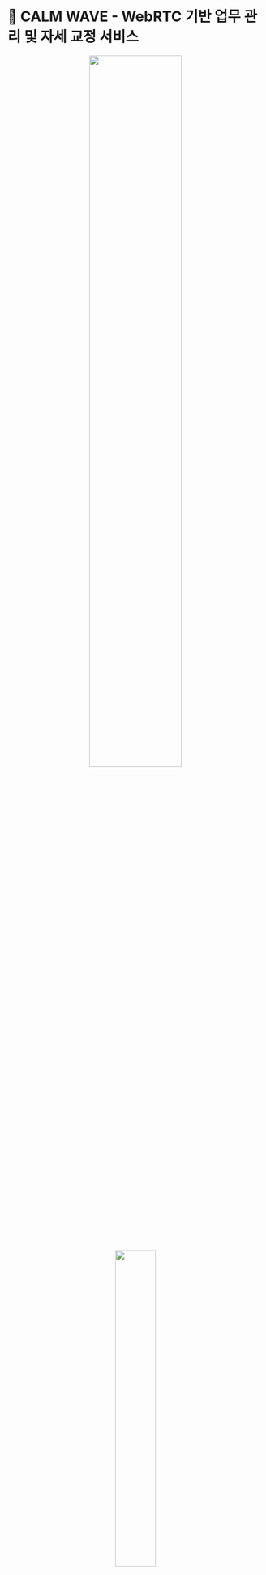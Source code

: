 # 🌊 **CALM WAVE - WebRTC 기반 업무 관리 및 자세 교정 서비스**

<div align=center>
<img width="60%" src="https://user-images.githubusercontent.com/52191425/221072324-3ac256eb-ed71-4e0d-ab6b-f88150ea05fb.gif"/>
<br><br>
<img width="40%" src="https://user-images.githubusercontent.com/52191425/220856785-3b80f676-b7e5-4a4e-ae6d-d264d2324e27.png"/>
</div>

<br>

## 💡 **CALM WAVE 소개**

- 오래 앉아서 일하는 사람들을 위한 업무 시간 관리 및 자세 교정 서비스
- 무자각성을 지향하는 Calm Tech로 유저의 생활에 조용히 스며들어 도움을 줍니다.
- 사용자의 업무 태도 및 습관을 WebRTC 기술을 이용해 수집 후 분석하여,
  더 나은 업무를 위한 개인화된 솔루션을 제공합니다.
- 사용자의 자세를 교정하고 일정 시간마다 스트레칭을 권유하는 등 개인의 업무환경에 도움을 줍니다.

<br>

## 🎬 **CALM WAVE 시연 영상**

[<img src="https://img.shields.io/badge/Link-0085DE?style=for-the-badge&logo=YouTube&logoColor=white">](https://drive.google.com/file/d/16C9Lg_xMNVv9vWsGIXMjhe2ciYe5wq5c/view?usp=sharing)


<br>

## 📅 **프로젝트 진행 기간**

**2023/01/09(월) ~ 2023/02/17(금) <br>**
SSAFY 8기 2학기 공통프로젝트

<br>

## 💻 **Calm Wave 서비스 화면**
### **메인 페이지**
<div align=center>

<img width="80%" src="https://user-images.githubusercontent.com/52191425/221072324-3ac256eb-ed71-4e0d-ab6b-f88150ea05fb.gif"/>

</div>

<br>

### **로그인 페이지**
<div align=center>

<img width="80%" src="https://user-images.githubusercontent.com/52191425/221100063-b17cfcea-eec3-4e17-af75-da5e6e3a9fb0.gif"/>

**로그인 성공**

<br>

<img width="80%" src="https://user-images.githubusercontent.com/52191425/221100171-94fdb418-f77a-48ff-972c-15dd32901eb9.gif"/>

**로그인 실패**

<br>

<img width="80%" src="https://user-images.githubusercontent.com/52191425/221101863-1afe3c19-711d-456a-91b7-76b71bfc6274.gif"/>

**구글 로그인**

</div>

<br>

### **업무 계획 페이지**

<div align=center>

<img width="80%" src="https://user-images.githubusercontent.com/52191425/221076364-fd173b3d-82e3-4f45-9cd8-b6b68f578054.gif"/>

**업무 카테고리 추가**

<br>

<img width="80%" src="https://user-images.githubusercontent.com/52191425/221076725-cbfa6883-0249-4540-9148-14183d76afa5.gif"/>

**업무 추가**

<br>

<img width="80%" src="https://user-images.githubusercontent.com/52191425/221076859-4f42c436-20cc-4fa7-8fa9-6679272c2e97.gif"/>

**업무 선택 및 시작**

<br>

</div>

### **업무 진행 페이지**

<div align=center>

<img width="80%" src="https://user-images.githubusercontent.com/52191425/221076986-d65f795d-4031-408a-8fd0-6ebd618f3774.gif"/>

**진행 중인 업무 선택**

<br>

<img width="80%" src="https://user-images.githubusercontent.com/52191425/221077166-6532e310-e92d-4782-9c39-ad3679f5be34.gif"/>

**자세 교정 알람**

<br>

<img width="80%" src="https://user-images.githubusercontent.com/52191425/221077341-f041e30d-1212-4100-af35-7ef6b9fe6932.gif"/>
<img width="80%" src="https://user-images.githubusercontent.com/52191425/221077351-a5baf4ae-cefa-48e1-9a57-f90f3f64b081.gif"/>

**스트레칭 & 휴식 알람**

<br>

<img width="80%" src="https://user-images.githubusercontent.com/52191425/221077725-440ab244-43f7-460a-8094-ddf7e3d577ef.gif"/>

**끝낸 업무 저장 및 종료**

<br>

<img width="80%" src="https://user-images.githubusercontent.com/52191425/221077946-5d6da519-345a-4c76-a0fa-953cc086fd5b.gif"/>

**업무 결과 페이지**

</div>

<br>

### **마이페이지**

<div align=center>

<img width="80%" src="https://user-images.githubusercontent.com/52191425/221078081-0b2b00f4-576a-4a90-a410-5319baced8d4.gif"/>

**프로필**

<br>

<img width="80%" src="https://user-images.githubusercontent.com/52191425/221078338-f68f1b58-587e-41c5-9b85-aaf0c2dd90ec.gif"/>

**업무 캘린더**

<br>

<img width="80%" src="https://user-images.githubusercontent.com/52191425/221078468-dd829985-b16e-4f2f-b179-db3dfe1211d0.gif"/>

**업무 분포 그래프**

<br>

<img width="80%" src="https://user-images.githubusercontent.com/52191425/221079009-01b68b12-cb5c-4cb1-baf7-afd7f4402303.gif"/>

**주간 완료 업무 그래프**

<br>

<img width="80%" src="https://user-images.githubusercontent.com/52191425/221079138-3af0bfae-db77-43fe-b929-279b72c5e447.gif"/>

**목표 일정 달성 비율 그래프**

</div>

<br>


## 🔧 **아키텍처**

...

<br>

## **기술 스택**

### **📚Front**

<img src="https://img.shields.io/badge/html5-E34F26?style=for-the-badge&logo=html5&logoColor=white"> 
<img src="https://img.shields.io/badge/css-1572B6?style=for-the-badge&logo=css3&logoColor=white"> 
<img src="https://img.shields.io/badge/javascript-F7DF1E?style=for-the-badge&logo=javascript&logoColor=black"> 
<br>

<img src="https://img.shields.io/badge/react-61DAFB?style=for-the-badge&logo=react&logoColor=black"> 
<img src="https://img.shields.io/badge/react router-CA4245?style=for-the-badge&logo=react&logoColor=black"> 
<img src="https://img.shields.io/badge/node.js-339933?style=for-the-badge&logo=Node.js&logoColor=white">
<img src="https://img.shields.io/badge/Redux-764ABC?style=for-the-badge&logo=Redux&logoColor=white">
<br>


<br>

### **Back**

<img src="https://img.shields.io/badge/java 11-FF0000?style=for-the-badge&logo=OpenJDK&logoColor=white"> 
<img src="https://img.shields.io/badge/mysql-4479A1?style=for-the-badge&logo=mysql&logoColor=white"> 
<img src="https://img.shields.io/badge/redis-DC382D?style=for-the-badge&logo=apachetomcat&logoColor=white">
<img src="https://img.shields.io/badge/SpringBoot-6DB33F?style=for-the-badge&logo=SpringBoot&logoColor=white">
<br>
<img src="https://img.shields.io/badge/Jenkins-D24939?style=for-the-badge&logo=Jenkins&logoColor=white"> <img src="https://img.shields.io/badge/Docker-2496ED?style=for-the-badge&logo=Docker&logoColor=white">
<img src="https://img.shields.io/badge/NGINX-009639?style=for-the-badge&logo=NGINX&logoColor=white">


<br>

### **기타**

<img src="https://img.shields.io/badge/amazonaws-232F3E?style=for-the-badge&logo=amazonaws&logoColor=white"> 
<img src="https://img.shields.io/badge/github-181717?style=for-the-badge&logo=github&logoColor=white">
<img src="https://img.shields.io/badge/git-F05032?style=for-the-badge&logo=git&logoColor=white">
<br>

### **협업 툴**
<img src="https://img.shields.io/badge/jira-0052CC?style=for-the-badge&logo=git&logoColor=white">

<br>

## **프로젝트 산출물**

...

<br>

## **Git 커밋 메시지 컨벤션**

- `Feat` : 새로운 기능 추가
- `Modify` : 기존 기능 수정
- `Fix` : 버그 수정
- `Docs` : 문서 내용 변경
- `Style` : 포맷, 세미콜론 수정 등 코드가 아닌 스타일에 관련된 수정
- `Refactor` : 코드 리팩토링
- `Test`: 테스트 코드 추가 및 리팩토링 테스트 등
- `Build` : 빌드 관련 파일 수정
- `Chore` : 코드 의미에 영향을 주지 않는 변경사항 (포맷, 세미콜론 누락, 공백 등)
- `CI` : CI 관련 설정 수정에 대한 커밋
- 커밋 타입은 **대문자**로 시작하며, 항상 대괄호 안에 파트를 입력하여 시작
- 관련된 지라 이슈 번호에 괄호를 붙여 뒤에 추가.

ex) **[BE] Feat: 관심지역 알림 ON/OFF 기능 추가(#123)**

<br>

## **Git 브랜치 컨벤션**

![git_strategy](https://user-images.githubusercontent.com/52191425/212794379-54373f74-67f6-4ec9-ace0-723e8de33c31.png)

- `main`
    - 배포 가능한 상태의 결과물 올리는 브랜치
- `develop`
    - 구현 완료된 기능을 병합하기 위한 브랜치
    - 통합 폴더의 기능
- `feature`
    - 개별 기능 구현 브랜치
    - 기능 개발 완료 시 삭제
    - 네이밍 규칙
        - feature/FE or BE/기능이름
        - 예) feature/FE/login
          <br><br>
- **feature 브랜치가 완성되면 develop 브랜치로 merge request를 통해 merge한다.**<br>
  ⇒ merge request가 요청되면, 모든 팀원들이 코드 리뷰를 하여 안전하게 merge한다.

<br>

## **팀원 역할 분배**

### **Frontend**

- 윤서용
- 조한이
- 한기현

### **Backend**

- 남이랑
- 양주연
